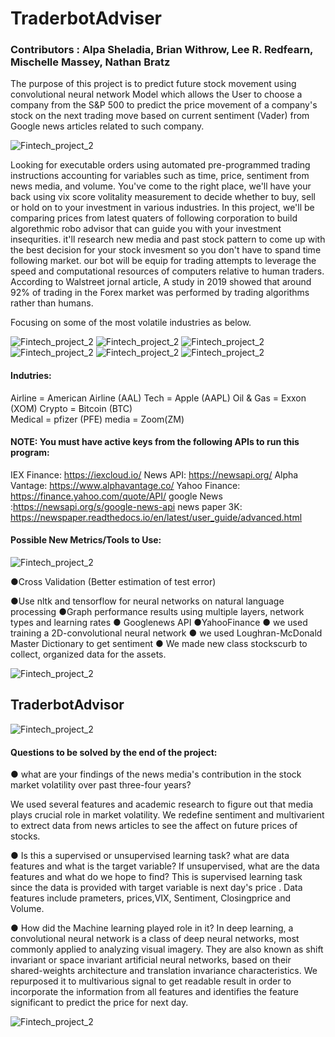 # **TraderbotAdviser**

### **Contributors : Alpa Sheladia, Brian Withrow, Lee R. Redfearn, Mischelle Massey, Nathan Bratz**
                                           


The purpose of this project is to predict future stock movement using convolutional neural network Model which allows the User to choose a company from the S&P 500 to predict the price movement of a company's stock on the next trading move based on current sentiment (Vader) from Google news articles related to such company.


![Fintech_project_2](Images/Robo-Advisors.png)

Looking for executable orders using automated pre-programmed trading instructions accounting for variables such as time, price, sentiment from news media, and volume.
You've come to the right place, we'll have your back using vix score volitality measurement to decide whether to buy, sell or hold on to your investment in various industries. In this project, we'll be comparing prices from latest quaters of following corporation to build algorethmic robo advisor that can guide you with your investment insequrities. it'll research new media and past stock pattern to come up with the best decision for your stock invesment so you don't have to spand time following market. our bot will be equip for trading attempts to leverage the speed and computational resources of computers relative to human traders. According to Walstreet jornal article, A study in 2019 showed that around 92% of trading in the Forex market was performed by trading algorithms rather than humans.

Focusing on some of the most volatile industries as below. 

![Fintech_project_2](Images/Americanairline.png)
![Fintech_project_2](Images/Apple.png)
![Fintech_project_2](Images/xom.png)
![Fintech_project_2](Images/BTC.png) 
![Fintech_project_2](Images/pfe.png)
![Fintech_project_2](Images/download.png)



#### **Indutries:**

Airline = American Airline (AAL)
Tech = Apple (AAPL)
Oil & Gas = Exxon (XOM)
Crypto = Bitcoin (BTC)  
Medical = pfizer (PFE)
media = Zoom(ZM)

#### NOTE: You must have active keys from the following APIs to run this program:

  IEX Finance: https://iexcloud.io/
  News API: https://newsapi.org/
  Alpha Vantage: https://www.alphavantage.co/
  Yahoo Finance: https://finance.yahoo.com/quote/API/
  google News :https://newsapi.org/s/google-news-api
  news paper 3K: https://newspaper.readthedocs.io/en/latest/user_guide/advanced.html


#### **Possible New Metrics/Tools to Use:**

![Fintech_project_2](Images/Stock_Market_Numbers_Concept.png)

●Cross Validation (Better estimation of test error)

●Use nltk and tensorflow for neural networks on natural language processing
●Graph performance results using multiple layers, ​network types​ and ​learning rates
● Googlenews API 
●YahooFinance
● we used training a 2D-convolutional neural network
● we used Loughran-McDonald Master Dictionary to get sentiment 
● We made new class stockscurb to collect, organized data for the assets.



![Fintech_project_2](Images/sa-cummalative-returns.png)




## **TraderbotAdvisor** 

![Fintech_project_2](Images/FAB-robo-072916-adobe.png)
 



#### **Questions to be solved by the end of the project:**

● what are your findings of the news media's contribution in the stock market volatility over past three-four years?

We used several features and academic research to figure out that media plays crucial role in market volatility. We redefine sentiment and multivarient to extrect data from news articles to see the affect on future prices of stocks.
 

● Is this a supervised or unsupervised learning task? what are data features and what is the target variable? If unsupervised, what are the data features and what do we hope to find?
 This is supervised learning task since the data is provided with target variable is next day's price . Data features include prameters, prices,VIX, Sentiment, Closingprice and Volume. 


● How did the Machine learning played role in it?
In deep learning, a convolutional neural network is a class of deep neural networks, most commonly applied to analyzing visual imagery. They are also known as shift invariant or space invariant artificial neural networks, based on their shared-weights architecture and translation invariance characteristics. We repurposed it to multivarious signal to get readable result in order to incorporate the information from all features and identifies the feature significant to predict the price for next day. 

![Fintech_project_2](Images/Stock_Cyborg-Dabbing.png)

